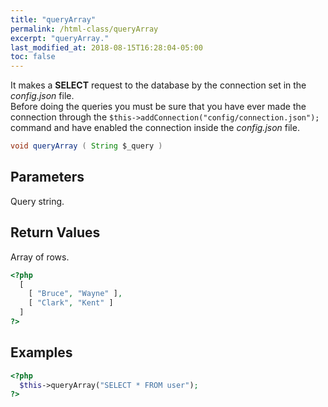 ```yaml
---
title: "queryArray"
permalink: /html-class/queryArray
excerpt: "queryArray."
last_modified_at: 2018-08-15T16:28:04-05:00
toc: false
---
```


It makes a __SELECT__ request to the database by the connection set in the _config.json_ file.<br>
Before doing the queries you must be sure that you have ever made the connection through the `$this->addConnection("config/connection.json");` command and have enabled the connection inside the _config.json_ file.<br>
```java
void queryArray ( String $_query )
```

## Parameters
Query string.

## Return Values
Array of rows.
```php
<?php
  [
    [ "Bruce", "Wayne" ],
    [ "Clark", "Kent" ]
  ]
?>
```

## Examples
```php
<?php
  $this->queryArray("SELECT * FROM user");
?>
```
